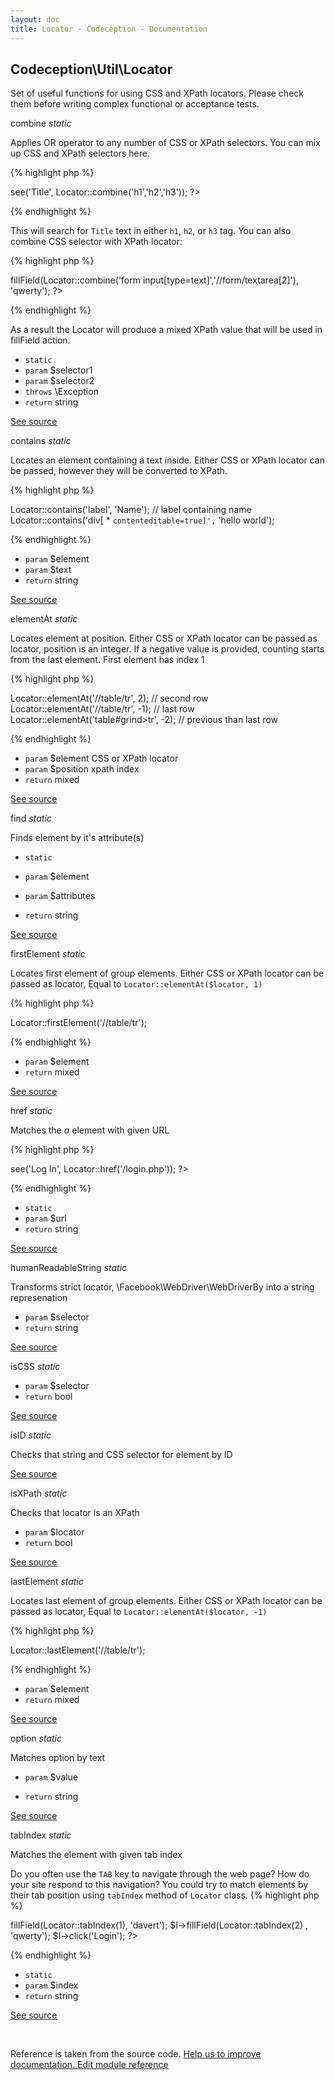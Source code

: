 ```yaml
---
layout: doc
title: Locator - Codeception - Documentation
---
```



## Codeception\Util\Locator



Set of useful functions for using CSS and XPath locators.
Please check them before writing complex functional or acceptance tests.



combine 
*static* 


Applies OR operator to any number of CSS or XPath selectors.
You can mix up CSS and XPath selectors here.

{% highlight php %}

<?php
use \Codeception\Util\Locator;

$I->see('Title', Locator::combine('h1','h2','h3'));
?>

{% endhighlight %}

This will search for `Title` text in either `h1`, `h2`, or `h3` tag.
You can also combine CSS selector with XPath locator:

{% highlight php %}

<?php
use \Codeception\Util\Locator;

$I->fillField(Locator::combine('form input[type=text]','//form/textarea[2]'), 'qwerty');
?>

{% endhighlight %}

As a result the Locator will produce a mixed XPath value that will be used in fillField action.

 * `static` 
 * `param` $selector1
 * `param` $selector2
 * `throws`  \Exception
 * `return`  string

[See source](https://github.com/Codeception/Codeception/blob/2.2/src/Codeception/Util/Locator.php#L46)

contains 
*static* 


Locates an element containing a text inside.
Either CSS or XPath locator can be passed, however they will be converted to XPath.

{% highlight php %}

Locator::contains('label', 'Name'); // label containing name
Locator::contains('div[ * `contenteditable=true]',`  'hello world');

{% endhighlight %}

 * `param` $element
 * `param` $text
 * `return`  string

[See source](https://github.com/Codeception/Codeception/blob/2.2/src/Codeception/Util/Locator.php#L199)

elementAt 
*static* 


Locates element at position.
Either CSS or XPath locator can be passed as locator,
position is an integer. If a negative value is provided, counting starts from the last element.
First element has index 1

{% highlight php %}

Locator::elementAt('//table/tr', 2); // second row
Locator::elementAt('//table/tr', -1); // last row
Locator::elementAt('table#grind>tr', -2); // previous than last row

{% endhighlight %}

 * `param` $element CSS or XPath locator
 * `param` $position xpath index
 * `return`  mixed

[See source](https://github.com/Codeception/Codeception/blob/2.2/src/Codeception/Util/Locator.php#L221)

find 
*static* 


Finds element by it's attribute(s)

 * `static` 

 * `param` $element
 * `param` $attributes

 * `return`  string

[See source](https://github.com/Codeception/Codeception/blob/2.2/src/Codeception/Util/Locator.php#L137)

firstElement 
*static* 


Locates first element of group elements.
Either CSS or XPath locator can be passed as locator,
Equal to `Locator::elementAt($locator, 1)`

{% highlight php %}

Locator::firstElement('//table/tr');

{% endhighlight %}

 * `param` $element
 * `return`  mixed

[See source](https://github.com/Codeception/Codeception/blob/2.2/src/Codeception/Util/Locator.php#L247)

href 
*static* 


Matches the *a* element with given URL

{% highlight php %}

<?php
use \Codeception\Util\Locator;

$I->see('Log In', Locator::href('/login.php'));
?>

{% endhighlight %}

 * `static` 
 * `param` $url
 * `return`  string

[See source](https://github.com/Codeception/Codeception/blob/2.2/src/Codeception/Util/Locator.php#L73)

humanReadableString 
*static* 


Transforms strict locator, \Facebook\WebDriver\WebDriverBy into a string represenation

 * `param` $selector
 * `return`  string

[See source](https://github.com/Codeception/Codeception/blob/2.2/src/Codeception/Util/Locator.php#L275)

isCSS 
*static* 


 * `param` $selector
 * `return`  bool

[See source](https://github.com/Codeception/Codeception/blob/2.2/src/Codeception/Util/Locator.php#L154)

isID 
*static* 


Checks that string and CSS selector for element by ID


[See source](https://github.com/Codeception/Codeception/blob/2.2/src/Codeception/Util/Locator.php#L181)

isXPath 
*static* 


Checks that locator is an XPath

 * `param` $locator
 * `return`  bool

[See source](https://github.com/Codeception/Codeception/blob/2.2/src/Codeception/Util/Locator.php#L170)

lastElement 
*static* 


Locates last element of group elements.
Either CSS or XPath locator can be passed as locator,
Equal to `Locator::elementAt($locator, -1)`

{% highlight php %}

Locator::lastElement('//table/tr');

{% endhighlight %}

 * `param` $element
 * `return`  mixed

[See source](https://github.com/Codeception/Codeception/blob/2.2/src/Codeception/Util/Locator.php#L264)

option 
*static* 


Matches option by text

 * `param` $value

 * `return`  string

[See source](https://github.com/Codeception/Codeception/blob/2.2/src/Codeception/Util/Locator.php#L109)

tabIndex 
*static* 


Matches the element with given tab index

Do you often use the `TAB` key to navigate through the web page? How do your site respond to this navigation?
You could try to match elements by their tab position using `tabIndex` method of `Locator` class.
{% highlight php %}

<?php
use \Codeception\Util\Locator;

$I->fillField(Locator::tabIndex(1), 'davert');
$I->fillField(Locator::tabIndex(2) , 'qwerty');
$I->click('Login');
?>

{% endhighlight %}

 * `static` 
 * `param` $index
 * `return`  string

[See source](https://github.com/Codeception/Codeception/blob/2.2/src/Codeception/Util/Locator.php#L97)

<p>&nbsp;</p><div class="alert alert-warning">Reference is taken from the source code. <a href="https://github.com/Codeception/Codeception/blob/2.2/src/Codeception/Util/Locator.php">Help us to improve documentation. Edit module reference</a></div>
